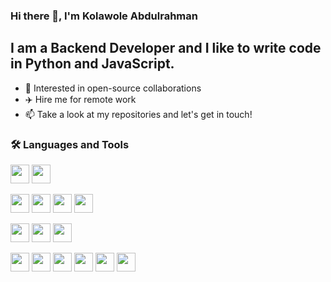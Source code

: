 ### Hi there 👋, I'm Kolawole Abdulrahman
## I am a Backend Developer and I like to write code in Python and JavaScript.

- 👯 Interested in open-source collaborations
- ✈️ Hire me for remote work
- 📫 Take a look at my repositories and let's get in touch!

### 🛠  Languages and Tools

<img src="https://cdn.jsdelivr.net/gh/devicons/devicon@latest/icons/python/python-original.svg" width="30" height="30"/> <img src="https://cdn.jsdelivr.net/gh/devicons/devicon@latest/icons/javascript/javascript-original.svg" width="30" height="30"/>

<img src="https://cdn.jsdelivr.net/gh/devicons/devicon@latest/icons/django/django-plain.svg"  width="30" height="30"/> <img src="https://cdn.jsdelivr.net/gh/devicons/devicon@latest/icons/djangorest/djangorest-original.svg"  width="30" height="30"/> <img src="https://cdn.jsdelivr.net/gh/devicons/devicon@latest/icons/nodejs/nodejs-original.svg"  width="30" height="30"/> <img src="https://cdn.jsdelivr.net/gh/devicons/devicon@latest/icons/express/express-original.svg"  width="30" height="30"/>

<img src="https://cdn.jsdelivr.net/gh/devicons/devicon@latest/icons/postgresql/postgresql-original.svg"  width="30" height="30"/> <img src="https://cdn.jsdelivr.net/gh/devicons/devicon@latest/icons/mongodb/mongodb-original.svg"  width="30" height="30"/> <img src="https://cdn.jsdelivr.net/gh/devicons/devicon@latest/icons/mongoose/mongoose-original.svg"  width="30" height="30"/>

<img src="https://cdn.jsdelivr.net/gh/devicons/devicon@latest/icons/git/git-original.svg"  width="30" height="30"/> <img src="https://cdn.jsdelivr.net/gh/devicons/devicon@latest/icons/github/github-original.svg"  width="30" height="30"/> <img src="https://cdn.jsdelivr.net/gh/devicons/devicon@latest/icons/postman/postman-original.svg"  width="30" height="30"/> <img src="https://cdn.jsdelivr.net/gh/devicons/devicon@latest/icons/vscode/vscode-original.svg"  width="30" height="30"/>  <img src="https://cdn.jsdelivr.net/gh/devicons/devicon@latest/icons/amazonwebservices/amazonwebservices-original-wordmark.svg"  width="30" height="30"/> <img src="https://cdn.jsdelivr.net/gh/devicons/devicon@latest/icons/docker/docker-original.svg"  width="30" height="30"/>
          
          
          
          

          
          
          
          
          
          
          
          
          
              

